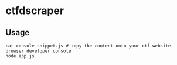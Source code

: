 # ctfdscraper

## Usage
```
cat console-snippet.js # copy the content onto your ctf website browser developer console
node app.js
```
